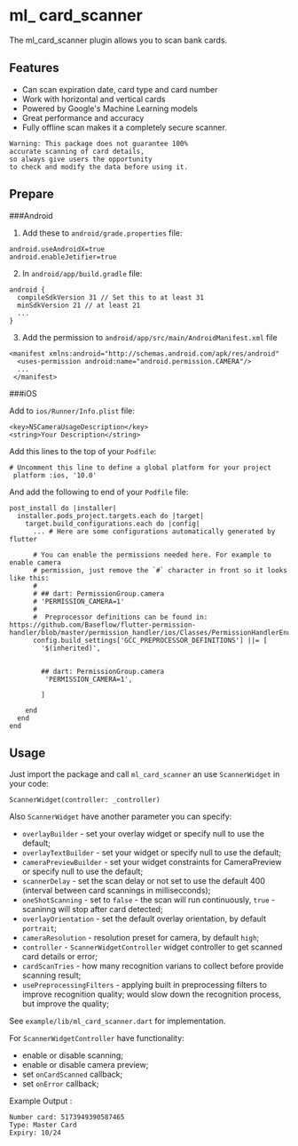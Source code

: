# ml_ card_scanner

The ml_card_scanner plugin allows you to scan bank cards.
## Features

- Can scan expiration date, card type and card number 
- Work with horizontal and vertical cards
- Powered by Google's Machine Learning models
- Great performance and accuracy
- Fully offline scan makes it a completely secure scanner.

```
Warning: This package does not guarantee 100% 
accurate scanning of card details, 
so always give users the opportunity 
to check and modify the data before using it.
```		

## Prepare

###Android

1. Add these to `android/grade.properties` file:

```
android.useAndroidX=true
android.enableJetifier=true
```

2. In `android/app/build.gradle` file:

```
android {
  compileSdkVersion 31 // Set this to at least 31
  minSdkVersion 21 // at least 21
  ...
}
```
3. Add the permission to `android/app/src/main/AndroidManifest.xml` file

```
<manifest xmlns:android="http://schemas.android.com/apk/res/android"
  <uses-permission android:name="android.permission.CAMERA"/> 
  ...
 </manifest>
```


###iOS

Add to `ios/Runner/Info.plist` file:


```
<key>NSCameraUsageDescription</key>
<string>Your Description</string>
```


Add this lines to the top of your `Podfile`:

```
# Uncomment this line to define a global platform for your project
 platform :ios, '10.0'
```

And add the following to end of your `Podfile` file:

```
post_install do |installer|
  installer.pods_project.targets.each do |target|
    target.build_configurations.each do |config|
      ... # Here are some configurations automatically generated by flutter

      # You can enable the permissions needed here. For example to enable camera
      # permission, just remove the `#` character in front so it looks like this:
      #
      # ## dart: PermissionGroup.camera
      # 'PERMISSION_CAMERA=1'
      #
      #  Preprocessor definitions can be found in: https://github.com/Baseflow/flutter-permission-handler/blob/master/permission_handler/ios/Classes/PermissionHandlerEnums.h
      config.build_settings['GCC_PREPROCESSOR_DEFINITIONS'] ||= [
        '$(inherited)',

       
        ## dart: PermissionGroup.camera
         'PERMISSION_CAMERA=1',

        ]

    end
  end
end
```

## Usage

Just import the package and call `ml_card_scanner` an use `ScannerWidget` in your code:

```
ScannerWidget(controller: _controller)
```

Also `ScannerWidget` have another parameter you can specify:

 - `overlayBuilder` - set your overlay widget or specify null to use the default;
 - `overlayTextBuilder` - set your widget or specify null to use the default;
 - `cameraPreviewBuilder` - set your widget constraints for CameraPreview or specify null to use the default;
 - `scannerDelay` - set the scan delay or not set to use the default 400 (interval between card scannings in millisecconds);
 - `oneShotScanning` - set to `false` -  the scan will run continuously, `true` -scaninng will stop after card detected;
 - `overlayOrientation` - set the default overlay orientation, by default `portrait`;
 - `cameraResolution` - resolution preset for camera, by default `high`;
 - `controller` - `ScannerWidgetController` widget controller to get scanned card details or error;
 - `cardScanTries` - how many recognition varians to collect before provide scanning result;
 - `usePreprocessingFilters` - applying built in preprocessing filters to improve recognition quality; would slow down the recognition process, but improve the quality;

See `example/lib/ml_card_scanner.dart` for implementation.

For `ScannerWidgetController` have functionality:

 - enable or disable scanning;
 - enable or disable camera preview;
 - set `onCardScanned` callback;
 - set `onError` callback;


Example Output :

```
Number card: 5173949390587465
Type: Master Card
Expiry: 10/24
```
